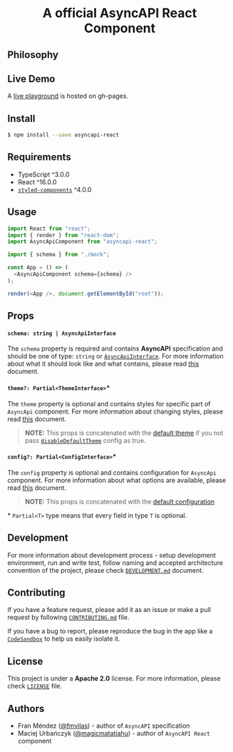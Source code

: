 <h1 align="center">A official AsyncAPI React Component</h1>

## Philosophy



## Live Demo

A [live playground](https://magicmatatjahu.github.io/asyncapi-react/) is hosted on gh-pages.

## Install

``` sh
$ npm install --save asyncapi-react
```

## Requirements
* TypeScript ^3.0.0
* React ^16.0.0
* [`styled-components`](https://github.com/styled-components/styled-components) ^4.0.0

## Usage

``` js
import React from "react";
import { render } from "react-dom";
import AsyncApiComponent from "asyncapi-react";

import { schema } from "./mock";

const App = () => (
  <AsyncApiComponent schema={schema} />
);

render(<App />, document.getElementById("root"));
```

## Props

#### `schema: string | AsyncApiInterface`

The `schema` property is required and contains **AsyncAPI** specification and should be one of type: `string` or [`AsyncApiInterface`](./library/src/types.ts#L13). For more information about what it should look like and what contains, please read [this](https://github.com/asyncapi/asyncapi#asyncapi-specification) document.

#### `theme?: Partial<ThemeInterface>`*

The `theme` property is optional and contains styles for specific part of `AsyncApi` component. For more information about changing styles, please read [this](./docs/theme-modification.md) document.

> **NOTE:** This props is concatenated with the [default theme](./library/src/theme/default.ts) if you not pass [`disableDefaultTheme`](./docs/config-modification.md) config as true.

#### `config?: Partial<ConfigInterface>`*

The `config` property is optional and contains configuration for `AsyncApi` component. For more information about what options are available, please read [this](./docs/config-modification.md) document.

> **NOTE:** This props is concatenated with the [default configuration](./library/src/config/default.ts)

\* `Partial<T>` type means that every field in type `T` is optional. 

## Development

For more information about development process - setup development environment, run and write test, follow naming and accepted architecture convention of the project, please check [`DEVELOPMENT.md`](DEVELOPMENT.md) document.

## Contributing

If you have a feature request, please add it as an issue or make a pull request by following [`CONTRIBUTING.md`](CONTRIBUTING.md) file.

If you have a bug to report, please reproduce the bug in the app like a [`CodeSandbox`](https://codesandbox.io/) to help us easily isolate it.

## License

This project is under a **Apache 2.0** license. For more information, please check [`LICENSE`](LICENSE) file.

## Authors
* Fran Méndez ([@fmvilas](http://twitter.com/fmvilas)) - author of `AsyncAPI` specification
* Maciej Urbańczyk ([@magicmatatjahu](https://github.com/magicmatatjahu)) - author of `AsyncAPI React` component
